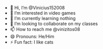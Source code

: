 - 👋 Hi, I’m @Vinicius152008
- 👀 I’m interested in video games 
- 🌱 I’m currently learning nothing
- 💞️ I’m looking to collaborate on my classes
- 📫 How to reach me @vinizitos08
- 😄 Pronouns: He/Him
- ⚡ Fun fact: I like cats

<!---
Vinicius152008/Vinicius152008 is a ✨ special ✨ repository because its `README.md` (this file) appears on your GitHub profile.
You can click the Preview link to take a look at your changes.
--->
